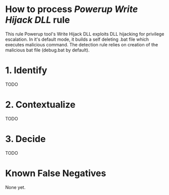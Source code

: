 # How to process *Powerup Write Hijack DLL* rule
This rule Powerup tool's Write Hijack DLL exploits DLL hijacking for privilege escalation.
In it's default mode, it builds a self deleting .bat file which executes malicious command.
The detection rule relies on creation of the malicious bat file (debug.bat by default).

# 1. Identify
TODO

# 2. Contextualize
TODO

# 3. Decide
TODO

# Known False Negatives
None yet.
